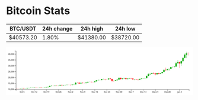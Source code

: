 # Bitcoin Stats

BTC/USDT|24h change|24h high|24h low|
|---|---|---|---|
|$40573.20|1.80%|$41380.00|$38720.00|

<img src="./chart.svg">
